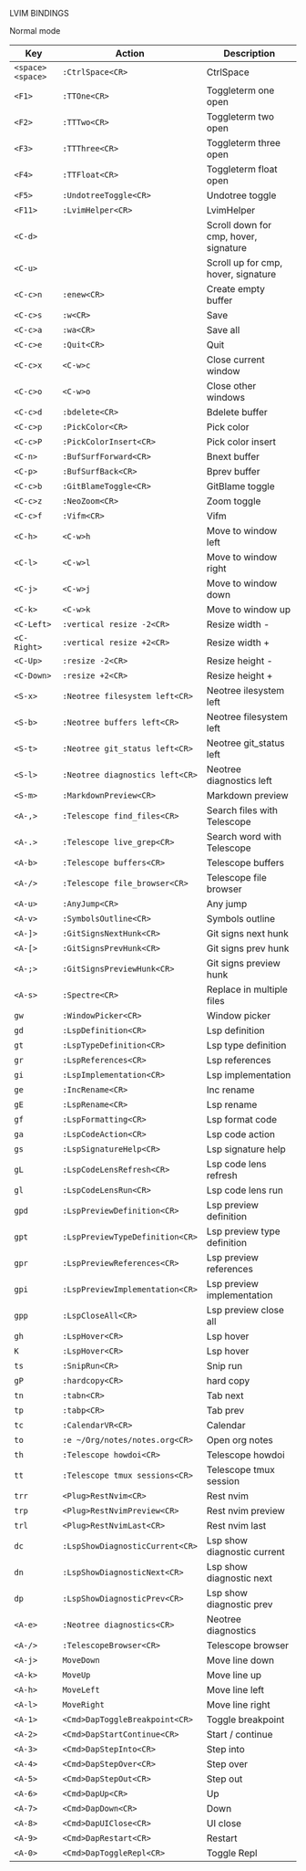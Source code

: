 LVIM BINDINGS

Normal mode

| Key              | Action                          | Description                           |
| ---------------- | ------------------------------- | ------------------------------------- |
| `<space><space>` | `:CtrlSpace<CR>`                | CtrlSpace                             |
| `<F1>`           | `:TTOne<CR>`                    | Toggleterm one open                   |
| `<F2>`           | `:TTTwo<CR>`                    | Toggleterm two open                   |
| `<F3>`           | `:TTThree<CR>`                  | Toggleterm three open                 |
| `<F4>`           | `:TTFloat<CR>`                  | Toggleterm float open                 |
| `<F5>`           | `:UndotreeToggle<CR>`           | Undotree toggle                       |
| `<F11>`          | `:LvimHelper<CR>`               | LvimHelper                            |
| `<C-d>`          |                                 | Scroll down for cmp, hover, signature |
| `<C-u>`          |                                 | Scroll up for cmp, hover, signature   |
| `<C-c>n`         | `:enew<CR>`                     | Create empty buffer                   |
| `<C-c>s`         | `:w<CR>`                        | Save                                  |
| `<C-c>a`         | `:wa<CR>`                       | Save all                              |
| `<C-c>e`         | `:Quit<CR>`                     | Quit                                  |
| `<C-c>x`         | `<C-w>c`                        | Close current window                  |
| `<C-c>o`         | `<C-w>o`                        | Close other windows                   |
| `<C-c>d`         | `:bdelete<CR>`                  | Bdelete buffer                        |
| `<C-c>p`         | `:PickColor<CR>`                | Pick color                            |
| `<C-c>P`         | `:PickColorInsert<CR>`          | Pick color insert                     |
| `<C-n>`          | `:BufSurfForward<CR>`           | Bnext buffer                          |
| `<C-p>`          | `:BufSurfBack<CR>`              | Bprev buffer                          |
| `<C-c>b`         | `:GitBlameToggle<CR>`           | GitBlame toggle                       |
| `<C-c>z`         | `:NeoZoom<CR>`                  | Zoom toggle                           |
| `<C-c>f`         | `:Vifm<CR>`                     | Vifm                                  |
| `<C-h>`          | `<C-w>h`                        | Move to window left                   |
| `<C-l>`          | `<C-w>l`                        | Move to window right                  |
| `<C-j>`          | `<C-w>j`                        | Move to window down                   |
| `<C-k>`          | `<C-w>k`                        | Move to window up                     |
| `<C-Left>`       | `:vertical resize -2<CR>`       | Resize width -                        |
| `<C-Right>`      | `:vertical resize +2<CR>`       | Resize width +                        |
| `<C-Up>`         | `:resize -2<CR>`                | Resize height -                       |
| `<C-Down>`       | `:resize +2<CR>`                | Resize height +                       |
| `<S-x>`          | `:Neotree filesystem left<CR>`  | Neotree ilesystem left                |
| `<S-b>`          | `:Neotree buffers left<CR>`     | Neotree filesystem left               |
| `<S-t>`          | `:Neotree git_status left<CR>`  | Neotree git_status left               |
| `<S-l>`          | `:Neotree diagnostics left<CR>` | Neotree diagnostics left              |
| `<S-m>`          | `:MarkdownPreview<CR>`          | Markdown preview                      |
| `<A-,>`          | `:Telescope find_files<CR>`     | Search files with Telescope           |
| `<A-.>`          | `:Telescope live_grep<CR>`      | Search word with Telescope            |
| `<A-b>`          | `:Telescope buffers<CR>`        | Telescope buffers                     |
| `<A-/>`          | `:Telescope file_browser<CR>`   | Telescope file browser                |
| `<A-u>`          | `:AnyJump<CR>`                  | Any jump                              |
| `<A-v>`          | `:SymbolsOutline<CR>`           | Symbols outline                       |
| `<A-]>`          | `:GitSignsNextHunk<CR>`         | Git signs next hunk                   |
| `<A-[>`          | `:GitSignsPrevHunk<CR>`         | Git signs prev hunk                   |
| `<A-;>`          | `:GitSignsPreviewHunk<CR>`      | Git signs preview hunk                |
| `<A-s>`          | `:Spectre<CR>`                  | Replace in multiple files             |
| `gw`             | `:WindowPicker<CR>`             | Window picker                         |
| `gd`             | `:LspDefinition<CR>`            | Lsp definition                        |
| `gt`             | `:LspTypeDefinition<CR>`        | Lsp type definition                   |
| `gr`             | `:LspReferences<CR>`            | Lsp references                        |
| `gi`             | `:LspImplementation<CR>`        | Lsp implementation                    |
| `ge`             | `:IncRename<CR>`                | Inc rename                            |
| `gE`             | `:LspRename<CR>`                | Lsp rename                            |
| `gf`             | `:LspFormatting<CR>`            | Lsp format code                       |
| `ga`             | `:LspCodeAction<CR>`            | Lsp code action                       |
| `gs`             | `:LspSignatureHelp<CR>`         | Lsp signature help                    |
| `gL`             | `:LspCodeLensRefresh<CR>`       | Lsp code lens refresh                 |
| `gl`             | `:LspCodeLensRun<CR>`           | Lsp code lens run                     |
| `gpd`            | `:LspPreviewDefinition<CR>`     | Lsp preview definition                |
| `gpt`            | `:LspPreviewTypeDefinition<CR>` | Lsp preview type definition           |
| `gpr`            | `:LspPreviewReferences<CR>`     | Lsp preview references                |
| `gpi`            | `:LspPreviewImplementation<CR>` | Lsp preview implementation            |
| `gpp`            | `:LspCloseAll<CR>`              | Lsp preview close all                 |
| `gh`             | `:LspHover<CR>`                 | Lsp hover                             |
| `K`              | `:LspHover<CR>`                 | Lsp hover                             |
| `ts`             | `:SnipRun<CR>`                  | Snip run                              |
| `gP`             | `:hardcopy<CR>`                 | hard copy                             |
| `tn`             | `:tabn<CR>`                     | Tab next                              |
| `tp`             | `:tabp<CR>`                     | Tab prev                              |
| `tc`             | `:CalendarVR<CR>`               | Calendar                              |
| `to`             | `:e ~/Org/notes/notes.org<CR>`  | Open org notes                        |
| `th`             | `:Telescope howdoi<CR>`         | Telescope howdoi                      |
| `tt`             | `:Telescope tmux sessions<CR>`  | Telescope tmux session                |
| `trr`            | `<Plug>RestNvim<CR>`            | Rest nvim                             |
| `trp`            | `<Plug>RestNvimPreview<CR>`     | Rest nvim preview                     |
| `trl`            | `<Plug>RestNvimLast<CR>`        | Rest nvim last                        |
| `dc`             | `:LspShowDiagnosticCurrent<CR>` | Lsp show diagnostic current           |
| `dn`             | `:LspShowDiagnosticNext<CR>`    | Lsp show diagnostic next              |
| `dp`             | `:LspShowDiagnosticPrev<CR>`    | Lsp show diagnostic prev              |
| `<A-e>`          | `:Neotree diagnostics<CR>`      | Neotree diagnostics                   |
| `<A-/>`          | `:TelescopeBrowser<CR>`         | Telescope browser                     |
| `<A-j>`          | `MoveDown`                      | Move line down                        |
| `<A-k>`          | `MoveUp`                        | Move line up                          |
| `<A-h>`          | `MoveLeft`                      | Move line left                        |
| `<A-l>`          | `MoveRight`                     | Move line right                       |
| `<A-1>`          | `<Cmd>DapToggleBreakpoint<CR>`  | Toggle breakpoint                     |
| `<A-2>`          | `<Cmd>DapStartContinue<CR>`     | Start / continue                      |
| `<A-3>`          | `<Cmd>DapStepInto<CR>`          | Step into                             |
| `<A-4>`          | `<Cmd>DapStepOver<CR>`          | Step over                             |
| `<A-5>`          | `<Cmd>DapStepOut<CR>`           | Step out                              |
| `<A-6>`          | `<Cmd>DapUp<CR>`                | Up                                    |
| `<A-7>`          | `<Cmd>DapDown<CR>`              | Down                                  |
| `<A-8>`          | `<Cmd>DapUIClose<CR>`           | UI close                              |
| `<A-9>`          | `<Cmd>DapRestart<CR>`           | Restart                               |
| `<A-0>`          | `<Cmd>DapToggleRepl<CR>`        | Toggle Repl                           |
